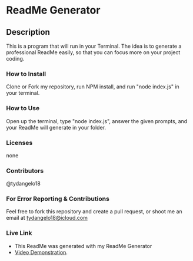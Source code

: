 # ReadMe Generator

## Description

This is a program that will run in your Terminal. The idea is to generate a professional ReadMe easily, so that you can focus more on your project coding.

### How to Install

Clone or Fork my repository, run NPM install, and run "node index.js" in your terminal.

### How to Use

Open up the terminal, type "node index.js", answer the given prompts, and your ReadMe will generate in your folder.

### Licenses

none

### Contributors

@tydangelo18

### For Error Reporting & Contributions

Feel free to fork this repository and create a pull request, or shoot me an email at tydangelo18@icloud.com

### Live Link

- This ReadMe was generated with my ReadMe Generator
- [Video Demonstration](https://drive.google.com/file/d/1W2eZhyz566ZDkXuOOy98zt-J2Gd_OTex/view).


